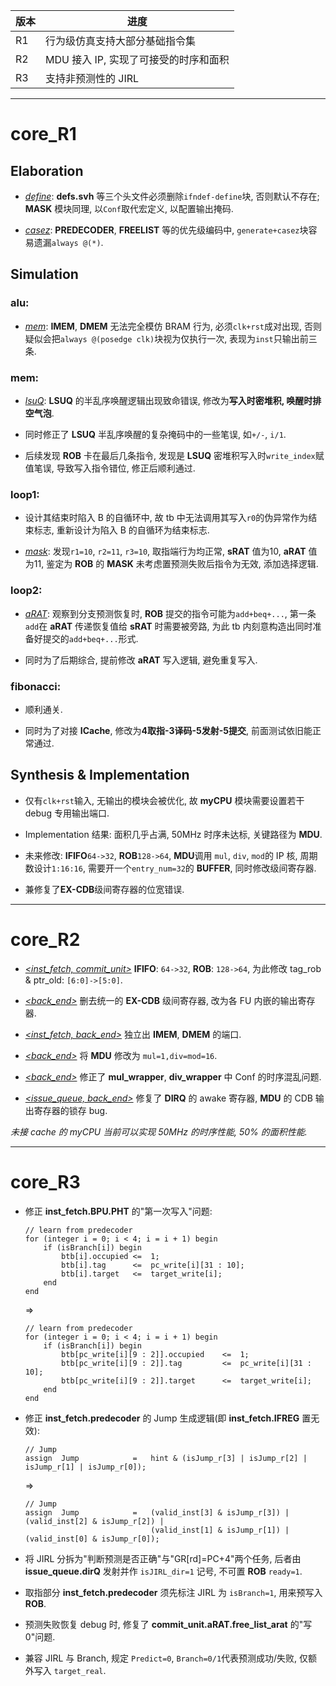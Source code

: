 | 版本 | 进度 |
| - | - |
| R1 | 行为级仿真支持大部分基础指令集 |
| R2 | MDU 接入 IP, 实现了可接受的时序和面积 |
| R3 | 支持非预测性的 JIRL |

---

# core_R1 #

## Elaboration ##

- <u>*define*</u>: **defs.svh** 等三个头文件必须删除`ifndef-define`块, 否则默认不存在; **MASK** 模块同理, 以`Conf`取代宏定义, 以配置输出掩码.

- <u>*casez*</u>: **PREDECODER**, **FREELIST** 等的优先级编码中, `generate+casez`块容易遗漏`always @(*)`.

## Simulation ##

### alu: ###

- <u>*mem*</u>: **IMEM**, **DMEM** 无法完全模仿 BRAM 行为, 必须`clk+rst`成对出现, 否则疑似会把`always @(posedge clk)`块视为仅执行一次, 表现为`inst`只输出前三条.

### mem: ###

- <u>*lsuQ*</u>: **LSUQ** 的半乱序唤醒逻辑出现致命错误, 修改为**写入时密堆积, 唤醒时排空气泡**.

- 同时修正了 **LSUQ** 半乱序唤醒的复杂掩码中的一些笔误, 如`+/-`, `i/1`.

- 后续发现 **ROB** 卡在最后几条指令, 发现是 **LSUQ** 密堆积写入时`write_index`赋值笔误, 导致写入指令错位, 修正后顺利通过.

### loop1: ###

- 设计其结束时陷入 B 的自循环中, 故 tb 中无法调用其写入`r0`的伪异常作为结束标志, 重新设计为陷入 B 的自循环为结束标志.

- <u>*mask*</u>: 发现`r1=10`, `r2=11`, `r3=10`, 取指端行为均正常, **sRAT** 值为10, **aRAT** 值为11, 鉴定为 **ROB** 的 **MASK** 未考虑置预测失败后指令为无效, 添加选择逻辑.

### loop2: ###

- <u>*aRAT*</u>: 观察到分支预测恢复时, **ROB** 提交的指令可能为`add+beq+...`, 第一条`add`在 **aRAT** 传递恢复值给 **sRAT** 时需要被旁路, 为此 tb 内刻意构造出同时准备好提交的`add+beq+...`形式.

- 同时为了后期综合, 提前修改 **aRAT** 写入逻辑, 避免重复写入.

### fibonacci: ###

- 顺利通关.

- 同时为了对接 **ICache**, 修改为**4取指-3译码-5发射-5提交**, 前面测试依旧能正常通过.

## Synthesis & Implementation ##

- 仅有`clk+rst`输入, 无输出的模块会被优化, 故 **myCPU** 模块需要设置若干 debug 专用输出端口.

- Implementation 结果: 面积几乎占满, 50MHz 时序未达标, 关键路径为 **MDU**.
- 未来修改: **IFIFO**`64->32`, **ROB**`128->64`, **MDU**调用 `mul`, `div`, `mod`的 IP 核, 周期数设计`1:16:16`, 需要开一个`entry_num=32`的 **BUFFER**, 同时修改级间寄存器.

- 兼修复了**EX-CDB**级间寄存器的位宽错误.

---

# core_R2 #

- <u>*<inst_fetch, commit_unit>*</u> **IFIFO**: `64->32`, **ROB**: `128->64`, 为此修改 tag_rob & ptr_old: `[6:0]->[5:0]`.

- <u>*<back_end>*</u> 删去统一的 **EX-CDB** 级间寄存器, 改为各 FU 内嵌的输出寄存器.

- <u>*<inst_fetch, back_end>*</u> 独立出 **IMEM**, **DMEM** 的端口.

- <u>*<back_end>*</u> 将 **MDU** 修改为 `mul=1,div=mod=16`.

- <u>*<back_end>*</u> 修正了 **mul_wrapper**, **div_wrapper** 中 Conf 的时序混乱问题.

- <u>*<issue_queue, back_end>*</u> 修复了 **DIRQ** 的 awake 寄存器, **MDU** 的 CDB 输出寄存器的锁存 bug.

*未接 cache 的 myCPU 当前可以实现 50MHz 的时序性能, 50% 的面积性能.*

---

# core_R3 #

- 修正 **inst_fetch.BPU.PHT** 的"第一次写入"问题:
    ```
    // learn from predecoder
    for (integer i = 0; i < 4; i = i + 1) begin
        if (isBranch[i]) begin
            btb[i].occupied <=  1;
            btb[i].tag      <=  pc_write[i][31 : 10];
            btb[i].target   <=  target_write[i];
        end
    end
    ```
    $\Rightarrow$
    ```
    // learn from predecoder
    for (integer i = 0; i < 4; i = i + 1) begin
        if (isBranch[i]) begin
            btb[pc_write[i][9 : 2]].occupied    <=  1;
            btb[pc_write[i][9 : 2]].tag         <=  pc_write[i][31 : 10];
            btb[pc_write[i][9 : 2]].target      <=  target_write[i];
        end
    end
    ```

- 修正 **inst_fetch.predecoder** 的 Jump 生成逻辑(即 **inst_fetch.IFREG** 置无效):
    ```
    // Jump
    assign  Jump            =   hint & (isJump_r[3] | isJump_r[2] | isJump_r[1] | isJump_r[0]);
    ```
    $\Rightarrow$
    ```
    // Jump
    assign  Jump            =   (valid_inst[3] & isJump_r[3]) | (valid_inst[2] & isJump_r[2]) |
                                (valid_inst[1] & isJump_r[1]) | (valid_inst[0] & isJump_r[0]);
    ```

- 将 JIRL 分拆为"判断预测是否正确"与"GR[rd]=PC+4"两个任务, 后者由 **issue_queue.dirQ** 发射并作 `isJIRL_dir=1` 记号, 不可置 **ROB** `ready=1`.

- 取指部分 **inst_fetch.predecoder** 须先标注 JIRL 为 `isBranch=1`, 用来预写入 **ROB**.

- 预测失败恢复 debug 时, 修复了 **commit_unit.aRAT.free_list_arat** 的"写0"问题.

- 兼容 JIRL 与 Branch, 规定 `Predict=0`, `Branch=0/1`代表预测成功/失败, 仅额外写入 `target_real`.
